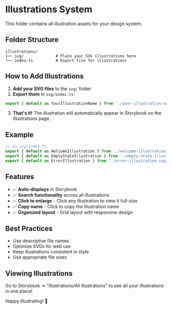 # Illustrations System

This folder contains all illustration assets for your design system.

## Folder Structure

```
illustrations/
├── svg/              # Place your SVG illustrations here
└── index.ts          # Export file for illustrations
```

## How to Add Illustrations

1. **Add your SVG files** to the `svg/` folder
2. **Export them** in `svg/index.ts`:
   
```typescript
export { default as YourIllustrationName } from './your-illustration-name.svg';
```

3. **That's it!** The illustration will automatically appear in Storybook on the Illustrations page.

## Example

```typescript
// In svg/index.ts
export { default as WelcomeIllustration } from './welcome-illustration.svg';
export { default as EmptyStateIllustration } from './empty-state-illustration.svg';
export { default as ErrorIllustration } from './error-illustration.svg';
```

## Features

- ✅ **Auto-displays** in Storybook
- ✅ **Search functionality** across all illustrations
- ✅ **Click to enlarge** - Click any illustration to view it full-size
- ✅ **Copy name** - Click to copy the illustration name
- ✅ **Organized layout** - Grid layout with responsive design

## Best Practices

- Use descriptive file names
- Optimize SVGs for web use
- Keep illustrations consistent in style
- Use appropriate file sizes

## Viewing Illustrations

Go to Storybook → "Illustrations/All Illustrations" to see all your illustrations in one place!

Happy illustrating! 🎨
